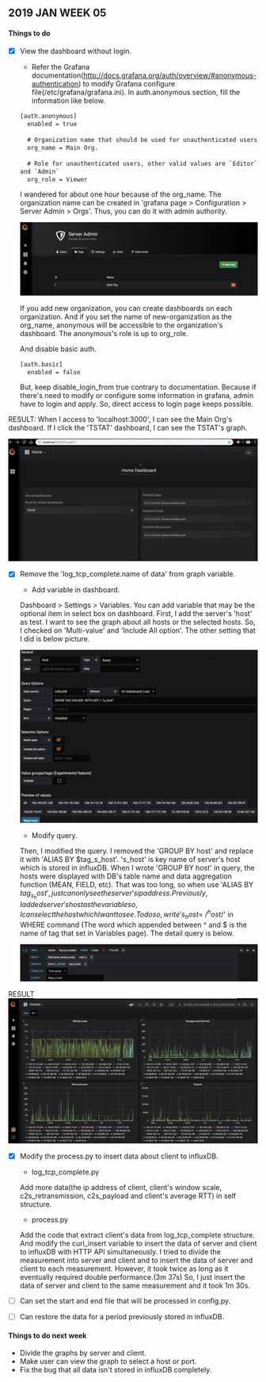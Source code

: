 ## 2019 JAN WEEK 05

#### Things to do

- [x] View the dashboard without login.

	- Refer the Grafana documentation(http://docs.grafana.org/auth/overview/#anonymous-authentication) to modify Grafana configure file(/etc/grafana/grafana.ini).
	In auth.anonymous section, fill the information like below.
	
	<pre><code>[auth.anonymous]
	enabled = true

	# Organization name that should be used for unauthenticated users
	org_name = Main Org.

	# Role for unauthenticated users, other valid values are `Editor` and `Admin`
	org_role = Viewer</pre></code>
	
	I wandered for about one hour because of the org_name. The organization name can be created in 'grafana page > Configuration > Server Admin > Orgs'. Thus, you can do it with admin authority. 

	![org_name](./img/org_name.png)

	If you add new organization, you can create dashboards on each organization. And if you set the name of new-organization as the org_name, anonymous will be accessible to the organization's dashboard. The anonymous's role is up to org_role.

	And disable basic auth.

	<pre><code>[auth.basic]
	enabled = false</pre></code>

	But, keep disable_login_from true contrary to documentation. Because if there's need to modify or configure some information in grafana, admin have to login and apply. So, direct access to login page keeps possible.

RESULT: When I access to 'localhost:3000', I can see the Main Org's dashboard. If I click the 'TSTAT' dashboard, I can see the TSTAT's graph.

![access_capture](./img/access_capture.png)

- [x] Remove the 'log_tcp_complete.name of data' from graph variable.

	- Add variable in dashboard.

	Dashboard > Settings > Variables. You can add variable that may be the optional item in select box on dashboard. First, I add the server's 'host' as test. I want to see the graph about all hosts or the selected hosts. So, I checked on 'Multi-value' and 'Include All option'. The other setting that I did is below picture.

	![setting_variable](./img/setting_variable.png)

	- Modify query.

	Then, I modified the query. I removed the 'GROUP BY host' and replace it with 'ALIAS BY $tag_s_host'. 's_host' is key name of server's host which is stored in influxDB. When I wrote 'GROUP BY host' in query, the hosts were displayed with DB's table name and data aggregation function (MEAN, FIELD, etc). That was too long, so when use 'ALIAS BY $tag_s_host', just can only see the server's ip address. Previously, I added server's host as the variable so, I can select the host which I want to see. To do so, write 's_host=~/^host$/' in WHERE command (The word which appended between ^ and $ is the name of tag that set in Variables page).  The detail query is below.

	![detail_query](./img/detail_query.png)

RESULT
![shorten_name](./img/shorten_name.png)

- [x] Modify the process.py to insert data about client to influxDB.

	- log_tcp_complete.py

	Add more data(the ip address of client, client's window scale, c2s_retransmission, c2s_payload and client's average RTT) in self structure.

	- process.py

	Add the code that extract client's data from log_tcp_complete structure. And modify the curl_insert variable to insert the data of server and client to influxDB with HTTP API simultaneously. I tried to divide the measurement into server and client and to insert the data of server and client to each measurement. However, it took twice as long as it eventually required double performance.(3m 37s) So, I just insert the data of server and client to the same measurement and it took 1m 30s.

- [ ] Can set the start and end file that will be processed in config.py.

- [ ] Can restore the data for a period previously stored in influxDB.

#### Things to do next week

- Divide the graphs by server and client.
- Make user can view the graph to select a host or port.
- Fix the bug that all data isn't stored in influxDB completely.
